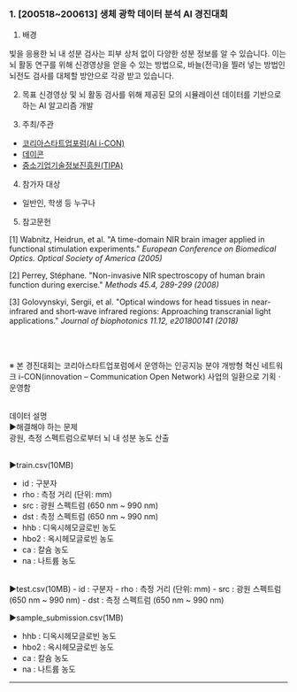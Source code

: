 ### 1. [200518~200613] 생체 광학 데이터 분석 AI 경진대회

1. 배경 

빛을 응용한 뇌 내 성분 검사는 피부 상처 없이 다양한 성분 정보를 알 수 있습니다.
이는 뇌 활동 연구를 위해 신경영상을 얻을 수 있는 방법으로, 바늘(전극)을 찔러 넣는 방법인 뇌전도 검사를 대체할 방안으로 각광 받고 있습니다.


2. 목표
신경영상 및 뇌 활동 검사를 위해 제공된 모의 시뮬레이션 데이터를 기반으로 하는 AI 알고리즘 개발

3. 주최/주관
- [코리아스타트업포럼(AI i-CON)](http://kstartupforum.org/)
- [데이콘](https://dacon.io/)
- [중소기업기술정보진흥원(TIPA)](https://www.tipa.or.kr/)

4. 참가자 대상
- 일반인, 학생 등 누구나

5. 참고문헌

[1] Wabnitz, Heidrun, et al. "A time-domain NIR brain imager applied in functional stimulation experiments." *European Conference on Biomedical Optics. Optical Society of America (2005)*

[2] Perrey, Stéphane. "Non-invasive NIR spectroscopy of human brain function during exercise." *Methods 45.4, 289-299 (2008)*

[3] Golovynskyi, Sergii, et al. "Optical windows for head tissues in near‐infrared and short‐wave infrared regions: Approaching transcranial light applications." *Journal of biophotonics 11.12, e201800141 (2018)*

</br></br>

※ 본 경진대회는 코리아스타트업포럼에서 운영하는 인공지능 분야 개방형 혁신 네트워크 i-CON(innovation – Communication Open Network) 사업의 일환으로 기획ㆍ운영함
</br>
</br>

데이터 설명</br>
▶해결해야 하는 문제</br>
광원, 측정 스펙트럼으로부터 뇌 내 성분 농도 산출
</br>
</br>

▶train.csv(10MB)
- id : 구분자
- rho : 측정 거리 (단위: mm)
- src : 광원 스펙트럼 (650 nm ~ 990 nm)
- dst : 측정 스펙트럼 (650 nm ~ 990 nm)
- hhb : 디옥시헤모글로빈 농도
- hbo2 : 옥시헤모글로빈 농도
- ca : 칼슘 농도
- na : 나트륨 농도

</br>
▶test.csv(10MB)
- id : 구분자
- rho : 측정 거리 (단위: mm)
- src : 광원 스펙트럼 (650 nm ~ 990 nm)
- dst : 측정 스펙트럼 (650 nm ~ 990 nm)


▶sample_submission.csv(1MB)
-  hhb : 디옥시헤모글로빈 농도
- hbo2 : 옥시헤모글로빈 농도
- ca : 칼슘 농도
- na : 나트륨 농도

- - -